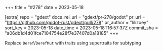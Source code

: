 +++
title = "#278"
date = 2023-05-18

[extra]
repo = "gdext"
docs_rel_url = "gdext/pr-278/godot"
pr_url = "https://github.com/godot-rust/gdext/pull/278"
pr_author = "lilizoey"
sort_key = 2023-05-18
date_time = 2023-05-18T16:57:37Z
commit_sha = "a06db1d4d01fce7104754e28f7e37407d0a18185"
+++

Replace `Deref`/`DerefMut` with traits using supertraits for subtyping 
